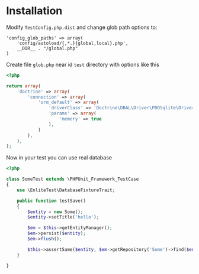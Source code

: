 Installation
============

Modify `TestConfig.php.dist` and change glob path options to:

    'config_glob_paths' => array(
        'config/autoload/{,*.}{global,local}.php',
        __DIR__ . "/global.php"
    )

Create file `glob.php` near id `test` directory with options like this

```php
<?php

return array(
    'doctrine' => array(
        'connection' => array(
            'orm_default' => array(
                'driverClass' => 'Doctrine\DBAL\Driver\PDOSqlite\Driver',
                'params' => array(
                    'memory' => true
                ),
            )
        ),
    ),
);
```

Now in your test you can use real database

```php
<?php

class SomeTest extends \PHPUnit_Framework_TestCase
{
    use \EnliteTest\DatabaseFixtureTrait;

    public function testSave()
    {
        $entity = new Some();
        $entity->setTitle('hello');

        $em = $this->getEntityManager();
        $em->persist($entity);
        $em->flush();

        $this->assertSame($entity, $em->getRepository('Some')->find($entity->getId()));
    }

}
```
